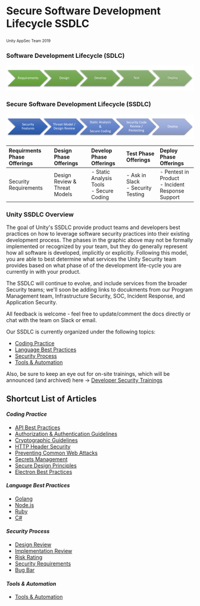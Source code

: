 # Secure Software Development Lifecycle SSDLC
<font size="-2">Unity AppSec Team 2019</font>

### Software Development Lifecycle (SDLC)
![Software Development Lifecycle Diagram](images/sdlc%20process%20graphic.png "SDLC Diagram")
### Secure Software Development Lifecycle (SSDLC)
![Software Development Lifecycle Diagram](images/ssdlc%20process%20graphic.png "SSDLC Diagram")

| Requirments Phase Offerings | Design Phase Offerings | Develop Phase Offerings | Test Phase Offerings| Deploy Phase Offerings |
| :--- | :--- | :--- | :--- | :--- |
| Security Requirements | Design Review & Threat Models |  - Static Analysis Tools<br> - Secure Coding | - Ask in Slack <br>- Security Testing | - Pentest in Product<br>- Incident Response Support |

### Unity SSDLC Overview

The goal of Unity's SSDLC provide product teams and developers best practices on how to leverage software security practices into their existing development process. The phases in the graphic above may not be formally implemented or recognized by your team, but they do generally represent how all software is developed, implicitly or explicitly. Following this model, you are able to best determine what services the Unity Security team provides based on what phase of of the development life-cycle you are currently in with your product.

The SSDLC will continue to evolve, and include services from the broader Security teams; we'll soon be adding links to docukments from our Program Management team, Infrastructure Security, SOC, Incident Response, and Application Security.

All feedback is welcome - feel free to update/comment the docs directly or chat with the team on Slack or email.

Our SSDLC is currently organized under the following topics:
- [Coding Practice](./Coding%20Practice)
- [Language Best Practices](./Language%20Best%20Practices)
- [Security Process](./Security%20Process)
- [Tools & Automation](./Tools%20and%20Automation)

Also, be sure to keep an eye out for on-site trainings, which will be announced (and archived) here -> [Developer Security Trainings](./Trainings/reaedme.md)

## Shortcut List of Articles 
#### _Coding Practice_
- [API Best Practices](./Coding%Practice/API-Best-Practices.md)
- [Authorization & Authentication Guidelines](./Coding%Practice/AuthZ-AuthN-Guidelines.md)
- [Cryptographic Guidelines](./Coding%Practice/Cryptographic-Guidelines.md)
- [HTTP Header Security](./Coding%Practice/HTTP-Header-Security.md)
- [Preventing Common Web Attacks](./Coding%Practice/Preventing-Common-Web-Attacks.md)
- [Secrets Management](./Coding%Practice/Secrets-Management.md)
- [Secure Design Principles](./Coding%Practice/Secure-Design-Principles.md)
- [Electron Best Practices](./Code%Practice/Electron-Best-Practices.md)

#### _Language Best Practices_
- [Golang](./Language%20Best%20Practices/Golang-Best-Practices.md)
- [Node.js](./Language%20Best%20Practices/Nodejs-Best-Practices.md)
- [Ruby](./Language%20Best%20Practices/Ruby-Best-Practices.md)
- [C#](./Language%20Best%20Practices/Net-C#-Best-Practices.md)

#### _Security Process_
- [Design Review](./Security%20Process/Design-Review.md)
- [Implementation Review](./Security%20Process/Implementation-Review.md)
- [Risk Rating](./Security%20Process/Risk-Rating.md)
- [Security Requirements](./Security%20Process/Security-Requirements.md)
- [Bug Bar](./Security%20Process/Bug-Bar.md)

#### _Tools & Automation_
- [Tools & Automation](./Tools%20and%20Automation/readme.md)
